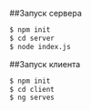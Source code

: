 ##Запуск сервера

```sh
$ npm init
$ cd server 
$ node index.js
```

##Запуск клиента

```sh
$ npm init
$ cd client 
$ ng serves
```
